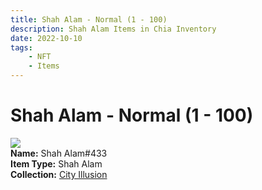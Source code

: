```yaml
---
title: Shah Alam - Normal (1 - 100)
description: Shah Alam Items in Chia Inventory
date: 2022-10-10
tags:
    - NFT
    - Items
---
```


# Shah Alam - Normal (1 - 100)
<div class="item_thumbnail">
<img loading="lazy" src="https://iuuxmrtlj72igey33av56uusaxe5n2ssivohgjfgsm4jrrnpkkfa.arweave.net/RSl2RmtP9IMTG9gr31KSBcnW6lJFXHMkppM4mMWvUoo"><br/>
<div><strong>Name:</strong> Shah Alam#433</div>
<div><strong>Item Type:</strong> Shah Alam</div>
<div><strong>Collection:</strong> <a href="https://www.spacescan.io/xch/nft/collection/col1lend2dcn558km4wcwta4xnkfv3xpcmlp9kyt0m909emvfxechlyqdl5ndg">City Illusion</a></div>
</div>

